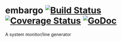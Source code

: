 embargo [![Build Status](https://travis-ci.org/casimir/embargo.svg?branch=master)](https://travis-ci.org/casimir/embargo) [![Coverage Status](https://coveralls.io/repos/casimir/embargo/badge.png?branch=master)](https://coveralls.io/r/casimir/embargo?branch=master) [![GoDoc](https://godoc.org/github.com/casimir/embargo?status.png)](http://godoc.org/github.com/casimir/embargo)
=======

A system monitor/line generator
